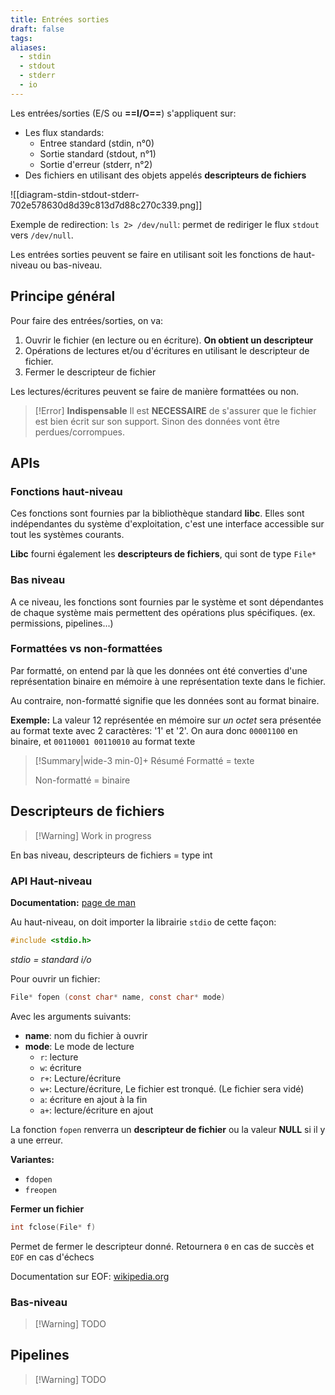 ```yaml
---
title: Entrées sorties
draft: false
tags: 
aliases:
  - stdin
  - stdout
  - stderr
  - io
---
```

Les entrées/sorties (E/S ou **==I/O==**) s'appliquent sur:
- Les flux standards:
	- Entree standard (stdin, n°0)
	- Sortie standard (stdout, n°1)
	- Sortie d'erreur (stderr, n°2)
- Des fichiers en utilisant des objets appelés **descripteurs de fichiers**

![[diagram-stdin-stdout-stderr-702e578630d8d39c813d7d88c270c339.png]]

Exemple de redirection:
`ls 2> /dev/null`: permet de rediriger le flux `stdout` vers `/dev/null`.

Les entrées sorties peuvent se faire en utilisant soit les fonctions de haut-niveau ou bas-niveau.
## Principe général

Pour faire des entrées/sorties, on va:
1. Ouvrir le fichier (en lecture ou en écriture).
   **On obtient un descripteur**
2. Opérations de lectures et/ou d'écritures en utilisant le descripteur de fichier.
3. Fermer le descripteur de fichier

Les lectures/écritures peuvent se faire de manière formattées ou non.

> [!Error] **Indispensable**
> Il est **NECESSAIRE** de s'assurer que le fichier est bien écrit sur son support. Sinon des données vont être perdues/corrompues.
## APIs

### Fonctions haut-niveau

Ces fonctions sont fournies par la bibliothèque standard **libc**.
Elles sont indépendantes du système d'exploitation, c'est une interface accessible sur tout les systèmes courants.

**Libc** fourni également les **descripteurs de fichiers**, qui sont de type `File*`

### Bas niveau

A ce niveau, les fonctions sont fournies par le système et sont dépendantes de chaque système mais permettent des opérations plus spécifiques. (ex. permissions, pipelines...)


### Formattées vs non-formattées

Par formatté, on entend par là que les données ont été converties d'une représentation binaire en mémoire à une représentation texte dans le fichier.

Au contraire, non-formatté signifie que les données sont au format binaire.

**Exemple:**
La valeur 12 représentée en mémoire sur *un octet* sera présentée au format texte avec 2 caractères: '1' et '2'. 
On aura donc `00001100` en binaire, et `00110001 00110010` au format texte


> [!Summary|wide-3 min-0]+ Résumé
> Formatté = texte
> 
> Non-formatté = binaire
## Descripteurs de fichiers

> [!Warning] Work in progress

En bas niveau, descripteurs de fichiers = type int

### API Haut-niveau

**Documentation:** [page de man](https://man7.org/linux/man-pages/man3/fopen.3.html)

Au haut-niveau, on doit importer la librairie `stdio` de cette façon:
```c
#include <stdio.h>
```
*stdio = standard i/o*

Pour ouvrir un fichier:
```c
File* fopen (const char* name, const char* mode)
```

Avec les arguments suivants:
- **name**: nom du fichier à ouvrir
- **mode**: Le mode de lecture
	- `r`: lecture
	- `w`: écriture
	- `r+`: Lecture/écriture
	- `w+`: Lecture/écriture, Le fichier est tronqué. (Le fichier sera vidé)
	- `a`: écriture en ajout à la fin
	- `a+`: lecture/écriture en ajout

La fonction `fopen` renverra un **descripteur de fichier** ou la valeur **NULL** si il y a une erreur.

**Variantes:**
- `fdopen`
- `freopen`

**Fermer un fichier**

```c
int fclose(File* f)
```

Permet de fermer le descripteur donné.
Retournera `0` en cas de succès et `EOF` en cas d'échecs

Documentation sur EOF: [wikipedia.org](https://fr.wikipedia.org/wiki/End-of-file)

### Bas-niveau

> [!Warning] TODO
## Pipelines

> [!Warning] TODO

